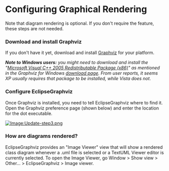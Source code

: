 Configuring Graphical Rendering
===============================

Note that diagram rendering is optional. If you don't require the
feature, these steps are not needed.

### Download and install Graphviz

If you don't have it yet, download and install
[Graphviz](http://graphviz.org/Download.php "http://graphviz.org/Download.php")
for your platform.

***Note to Windows users:** you might need to download and install the
"[Microsoft Visual C++ 2005 Redistributable Package
(x86)](http://www.microsoft.com/downloads/details.aspx?familyid=32bc1bee-a3f9-4c13-9c99-220b62a191ee&displaylang=en "http://www.microsoft.com/downloads/details.aspx?familyid=32bc1bee-a3f9-4c13-9c99-220b62a191ee&displaylang=en")"
as mentioned in the Graphviz for Windows [download
page](http://graphviz.org/Download_windows.php "http://graphviz.org/Download_windows.php").
From user reports, it seems XP usually requires that package to be
installed, while Vista does not*.

### Configure EclipseGraphviz

Once Graphviz is installed, you need to tell EclipseGraphviz where to
find it. Open the Graphviz preference page (shown below) and enter the
location for the dot executable.

[![Image:Update-step3.png](./SourceForge.net%20%20Configuring%20Graphical%20Rendering%20-%20textuml_files/Update-step3.png)](http://sourceforge.net/apps/mediawiki/textuml/index.php?title=File:Update-step3.png "Image:Update-step3.png")

### How are diagrams rendered?

EclipseGraphviz provides an "Image Viewer" view that will show a
rendered class diagram whenever a .uml file is selected or a TextUML
Viewer editor is currently selected. To open the Image Viewer, go Window
\> Show view \> Other... \> EclipseGraphviz \> Image viewer.
